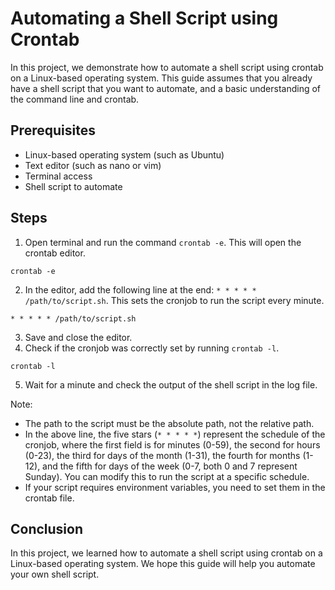 # Automating a Shell Script using Crontab

In this project, we demonstrate how to automate a shell script using crontab on a Linux-based operating system. This guide assumes that you already have a shell script that you want to automate, and a basic understanding of the command line and crontab.

## Prerequisites
- Linux-based operating system (such as Ubuntu)
- Text editor (such as nano or vim)
- Terminal access
- Shell script to automate

## Steps
1. Open terminal and run the command `crontab -e`. This will open the crontab editor.
```
crontab -e
```
2. In the editor, add the following line at the end: `* * * * * /path/to/script.sh`. This sets the cronjob to run the script every minute.
```
* * * * * /path/to/script.sh
```
3. Save and close the editor. 
4. Check if the cronjob was correctly set by running `crontab -l`.
```
crontab -l
```
5. Wait for a minute and check the output of the shell script in the log file.

Note: 
- The path to the script must be the absolute path, not the relative path.
- In the above line, the five stars (`* * * * *`) represent the schedule of the cronjob, where the first field is for minutes (0-59), the second for hours (0-23), the third for days of the month (1-31), the fourth for months (1-12), and the fifth for days of the week (0-7, both 0 and 7 represent Sunday). You can modify this to run the script at a specific schedule.
- If your script requires environment variables, you need to set them in the crontab file.

## Conclusion
In this project, we learned how to automate a shell script using crontab on a Linux-based operating system. We hope this guide will help you automate your own shell script.
